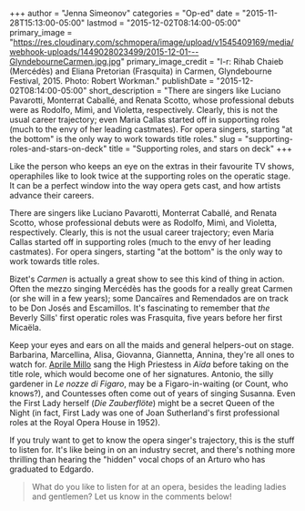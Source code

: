 +++
author = "Jenna Simeonov"
categories = "Op-ed"
date = "2015-11-28T15:13:00-05:00"
lastmod = "2015-12-02T08:14:00-05:00"
primary_image = "https://res.cloudinary.com/schmopera/image/upload/v1545409169/media/webhook-uploads/1449028023499/2015-12-01---GlyndebourneCarmen.jpg.jpg"
primary_image_credit = "l-r: Rihab Chaieb (Mercédès) and Eliana Pretorian (Frasquita) in Carmen, Glyndebourne Festival, 2015. Photo: Robert Workman."
publishDate = "2015-12-02T08:14:00-05:00"
short_description = "There are singers like Luciano Pavarotti, Monterrat Caballé, and Renata Scotto, whose professional debuts were as Rodolfo, Mimì, and Violetta, respectively. Clearly, this is not the usual career trajectory; even Maria Callas started off in supporting roles (much to the envy of her leading castmates). For opera singers, starting &quot;at the bottom&quot; is the only way to work towards title roles."
slug = "supporting-roles-and-stars-on-deck"
title = "Supporting roles, and stars on deck"
+++

Like the person who keeps an eye on the extras in their favourite TV shows, operaphiles like to look twice at the supporting roles on the operatic stage. It can be a perfect window into the way opera gets cast, and how artists advance their careers. 

There are singers like Luciano Pavarotti, Monterrat Caballé, and Renata Scotto, whose professional debuts were as Rodolfo, Mimì, and Violetta, respectively. Clearly, this is not the usual career trajectory; even Maria Callas started off in supporting roles (much to the envy of her leading castmates). For opera singers, starting "at the bottom" is the only way to work towards title roles.

Bizet's *Carmen* is actually a great show to see this kind of thing in action. Often the mezzo singing Mercédès has the goods for a really great Carmen (or she will in a few years); some Dancaïres and Remendados are on track to be Don Josés and Escamillos. It's fascinating to remember that *the* Beverly Sills' first operatic roles was Frasquita, five years before her first Micaëla.

Keep your eyes and ears on all the maids and general helpers-out on stage. Barbarina, Marcellina, Alisa, Giovanna, Giannetta, Annina, they're all ones to watch for. [Aprile Millo](/scene/people/aprile-millo/) sang the High Priestess in *Aïda* before taking on the title role, which would become one of her signatures. Antonio, the silly gardener in *Le nozze di Figaro*, may be a Figaro-in-waiting (or Count, who knows?), and Countesses often come out of years of singing Susanna. Even the First Lady herself (*Die Zauberflöte*) might be a secret Queen of the Night (in fact, First Lady was one of Joan Sutherland's first professional roles at the Royal Opera House in 1952).

If you truly want to get to know the opera singer's trajectory, this is the stuff to listen for. It's like being in on an industry secret, and there's nothing more thrilling than hearing the "hidden" vocal chops of an Arturo who has graduated to Edgardo.

>What do you like to listen for at an opera, besides the leading ladies and gentlemen? Let us know in the comments below!
